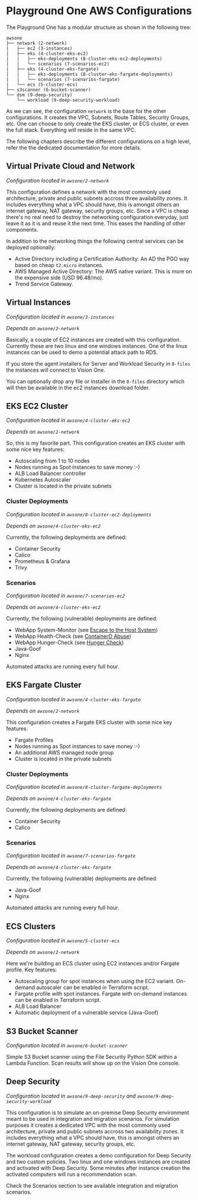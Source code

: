 # Playground One AWS Configurations

The Playground One has a modular structure as shown in the following tree:

```
awsone
├── network (2-network)
|   ├── ec2 (3-instances)
|   ├── eks (4-cluster-eks-ec2)
|   |   ├── eks-deployments (8-cluster-eks-ec2-deployments)
|   |   └── scenarios (7-scenarios-ec2)
|   ├── eks (4-cluster-eks-fargate)
|   |   ├── eks-deployments (8-cluster-eks-fargate-deployments)
|   |   └── scenarios (7-scenarios-fargate)
|   └── ecs (5-cluster-ecs)
├── s3scanner (6-bucket-scanner)
└── dsm (9-deep-security)
    └── workload (9-deep-security-workload) 
```

As we can see, the configuration `network` is the base for the other configurations. It creates the VPC, Subnets, Route Tables, Security Groups, etc. One can choose to only create the EKS cluster, or ECS cluster, or even the full stack. Everything will reside in the same VPC.

The following chapters describe the different configurations on a high level, refer the the dedicated documentation for more details.

## Virtual Private Cloud and Network

*Configuration located in `awsone/2-network`*

This configuration defines a network with the most commonly used architecture, private and public subnets accross three availability zones. It includes everything what a VPC should have, this is amongst others an internet gateway, NAT gateway, security groups, etc. Since a VPC is cheap there's no real need to destroy the networking configuration everyday, just leave it as it is and reuse it the next time. This eases the handling of other components.

In addition to the networking things the following central services can be deployed optionally:

- Active Directory including a Certification Authority: An AD the PGO way based on cheap `t2.micro` instances.
- AWS Managed Active Directory: The AWS native variant. This is more on the expensive side (USD 96.48/mo).
- Trend Service Gateway.

## Virtual Instances

*Configuration located in `awsone/3-instances`*

*Depends on `awsone/2-network`*

Basically, a couple of EC2 instances are created with this configuration. Currently these are two linux and one windows instances. One of the linux instances can be used to demo a potential attack path to RDS.

If you store the agent installers for Server and Workload Security in `0-files` the instances will connect to Vision One.

You can optionally drop any file or installer in the `0-files` directory which will then be available in the ec2 instances download folder.

## EKS EC2 Cluster

*Configuration located in `awsone/4-cluster-eks-ec2`*

*Depends on `awsone/2-network`*

So, this is my favorite part. This configuration creates an EKS cluster with some nice key features:

- Autoscaling from 1 to 10 nodes
- Nodes running as Spot instances to save money :-)
- ALB Load Balancer controller
- Kubernetes Autoscaler
- Cluster is located in the private subnets

### Cluster Deployments

*Configuration located in `awsone/8-cluster-ec2-deployments`*

*Depends on `awsone/4-cluster-eks-ec2`*

Currently, the following deployments are defined:

- Container Security
- Calico
- Prometheus & Grafana
- Trivy

### Scenarios

*Configuration located in `awsone/7-scenarios-ec2`*

*Depends on `awsone/4-cluster-eks-ec2`*

Currently, the following (vulnerable) deployments are defined:

- WebApp System-Monitor (see [Escape to the Host System](../scenarios/eks/escape.md))
- WebApp Health-Check (see [ContainerD Abuse](../scenarios/eks/dind-exploitation.md))
- WebApp Hunger-Check (see [Hunger Check](../scenarios/eks/hunger-check.md))
- Java-Goof
- Nginx

Automated attacks are running every full hour.

## EKS Fargate Cluster

*Configuration located in `awsone/4-cluster-eks-fargate`*

*Depends on `awsone/2-network`*

This configuration creates a Fargate EKS cluster with some nice key features:

- Fargate Profiles
- Nodes running as Spot instances to save money :-)
- An additional AWS managed node group
- Cluster is located in the private subnets

### Cluster Deployments

*Configuration located in `awsone/8-cluster-fargate-deployments`*

*Depends on `awsone/4-cluster-eks-fargate`*

Currently, the following deployments are defined:

- Container Security
- Calico

### Scenarios

*Configuration located in `awsone/7-scenarios-fargate`*

*Depends on `awsone/4-cluster-eks-fargate`*

Currently, the following (vulnerable) deployments are defined:

- Java-Goof
- Nginx

Automated attacks are running every full hour.

## ECS Clusters

*Configuration located in `awsone/5-cluster-ecs`*

*Depends on `awsone/2-network`*

Here we're building an ECS cluster using EC2 instances and/or Fargate profile. Key features:

- Autoscaling group for spot instances when using the EC2 variant. On-demand autoscaler can be enabled in Terraform script.
- Fargate profile with spot instances. Fargate with on-demand instances can be enabled in Terraform script.
- ALB Load Balancer
- Automatic deployment of a vulnerable service (Java-Goof)

## S3 Bucket Scanner

*Configuration located in `awsone/6-bucket-scanner`*

Simple S3 Bucket scanner using the File Security Python SDK within a Lambda Function. Scan results will show up on the Vision One console.

## Deep Security

*Configuration located in `awsone/9-deep-security` and `awsone/9-deep-security-workload`*

This configuration is to simulate an on-premise Deep Security environment meant to be used in integration and migration scenarios. For simulation purposes it creates a dedicated VPC with the most commonly used architecture, private and public subnets accross two availability zones. It includes everything what a VPC should have, this is amongst others an internet gateway, NAT gateway, security groups, etc.

The workload configuration creates a demo configuration for Deep Security and two custom policies. Two linux and one windows instances are created and activated with Deep Security. Some minutes after instance creation the activated computers will run a recommendation scan.

Check the Scenarios section to see available integration and migration scenarios.